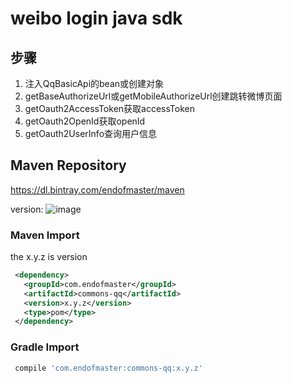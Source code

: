 # weibo login java sdk

## 步骤
1. 注入QqBasicApi的bean或创建对象
2. getBaseAuthorizeUrl或getMobileAuthorizeUrl创建跳转微博页面
3. getOauth2AccessToken获取accessToken
4. getOauth2OpenId获取openId
5. getOauth2UserInfo查询用户信息

## Maven Repository
  https://dl.bintray.com/endofmaster/maven

version: ![image](https://img.shields.io/badge/maven-1.0.0-green.svg)

### Maven Import

the x.y.z is version

```xml
 <dependency>
   <groupId>com.endofmaster</groupId>
   <artifactId>commons-qq</artifactId>
   <version>x.y.z</version>
   <type>pom</type>
 </dependency>
```

### Gradle Import

```gradle
 compile 'com.endofmaster:commons-qq:x.y.z'
```